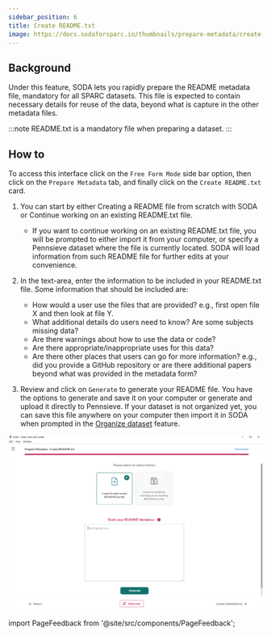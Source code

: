 ```yaml
---
sidebar_position: 6
title: Create README.txt
image: https://docs.sodaforsparc.io/thumbnails/prepare-metadata/create-readme.png
---
```


<!-- import OptimizedImage from '@site/src/components/OptimizedImage'; -->

## Background

Under this feature, SODA lets you rapidly prepare the README metadata file, mandatory for all SPARC datasets. This file is expected to contain necessary details for reuse of the data, beyond what is capture in the other metadata files.

:::note
README.txt is a mandatory file when preparing a dataset.
:::

## How to

To access this interface click on the `Free Form Mode` side bar option, then click on the `Prepare Metadata` tab, and finally click on the `Create README.txt` card.

1. You can start by either Creating a README file from scratch with SODA or Continue working on an existing README.txt file.

   - If you want to continue working on an existing README.txt file, you will be prompted to either import it from your computer, or specify a Pennsieve dataset where the file is currently located. SODA will load information from such README file for further edits at your convenience.

2. In the text-area, enter the information to be included in your README.txt file. Some information that should be included are:

   - How would a user use the files that are provided? e.g., first open file X and then look at file Y.
   - What additional details do users need to know? Are some subjects missing data?
   - Are there warnings about how to use the data or code?
   - Are there appropriate/inappropriate uses for this data?
   - Are there other places that users can go for more information? e.g., did you provide a GitHub repository or are there additional papers beyond what was provided in the metadata form?

3. Review and click on `Generate` to generate your README file. You have the options to generate and save it on your computer or generate and upload it directly to Pennsieve. If your dataset is not organized yet, you can save this file anywhere on your computer then import it in SODA when prompted in the [Organize dataset](../prepare-dataset/organize-dataset) feature.

![](https://github.com/fairdataihub/SODA-for-SPARC/raw/main/docs/documentation/Prepare-metadata/Readme-Changes/readme.PNG?raw=true)

<!-- <OptimizedImage src="https://ucarecdn.com/e5c4a022-9a55-49b2-8af5-d5d4d8a74057/aqualogofull.png" alt="screenshot for readme" /> -->

import PageFeedback from '@site/src/components/PageFeedback';

<PageFeedback />
